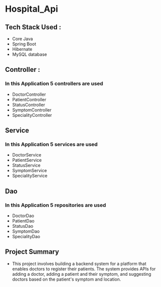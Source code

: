 
# Hospital_Api
## Tech Stack Used :
* Core Java
* Spring Boot
* Hibernate
* MySQL database

## Controller :
### In this Application 5 controllers are used
* DoctorController
* PatientController
* StatusController
* SymptomController
* SpecialityController

## Service
### In this Application 5 services are used
* DoctorService
* PatientService
* StatusService
* SymptomService
* SpecialityService

## Dao
### In this Application 5 repositories are used
* DoctorDao
* PatientDao
* StatusDao
* SymptomDao
* SpecialityDao
## Project Summary
* This project involves building a backend system for a platform that enables doctors to register their patients. The system provides APIs for adding a doctor, adding a patient and their symptom, and suggesting doctors based on the patient's symptom and location.
